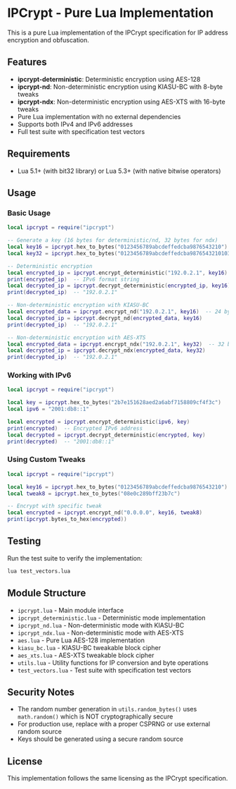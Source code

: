 # IPCrypt - Pure Lua Implementation

This is a pure Lua implementation of the IPCrypt specification for IP address encryption and obfuscation.

## Features

- **ipcrypt-deterministic**: Deterministic encryption using AES-128
- **ipcrypt-nd**: Non-deterministic encryption using KIASU-BC with 8-byte tweaks  
- **ipcrypt-ndx**: Non-deterministic encryption using AES-XTS with 16-byte tweaks
- Pure Lua implementation with no external dependencies
- Supports both IPv4 and IPv6 addresses
- Full test suite with specification test vectors

## Requirements

- Lua 5.1+ (with bit32 library) or Lua 5.3+ (with native bitwise operators)

## Usage

### Basic Usage

```lua
local ipcrypt = require("ipcrypt")

-- Generate a key (16 bytes for deterministic/nd, 32 bytes for ndx)
local key16 = ipcrypt.hex_to_bytes("0123456789abcdeffedcba9876543210")
local key32 = ipcrypt.hex_to_bytes("0123456789abcdeffedcba98765432101032547698badcfeefcdab8967452301")

-- Deterministic encryption
local encrypted_ip = ipcrypt.encrypt_deterministic("192.0.2.1", key16)
print(encrypted_ip)  -- IPv6 format string
local decrypted_ip = ipcrypt.decrypt_deterministic(encrypted_ip, key16)
print(decrypted_ip)  -- "192.0.2.1"

-- Non-deterministic encryption with KIASU-BC
local encrypted_data = ipcrypt.encrypt_nd("192.0.2.1", key16)  -- 24 bytes
local decrypted_ip = ipcrypt.decrypt_nd(encrypted_data, key16)
print(decrypted_ip)  -- "192.0.2.1"

-- Non-deterministic encryption with AES-XTS
local encrypted_data = ipcrypt.encrypt_ndx("192.0.2.1", key32)  -- 32 bytes
local decrypted_ip = ipcrypt.decrypt_ndx(encrypted_data, key32)
print(decrypted_ip)  -- "192.0.2.1"
```

### Working with IPv6

```lua
local ipcrypt = require("ipcrypt")

local key = ipcrypt.hex_to_bytes("2b7e151628aed2a6abf7158809cf4f3c")
local ipv6 = "2001:db8::1"

local encrypted = ipcrypt.encrypt_deterministic(ipv6, key)
print(encrypted)  -- Encrypted IPv6 address
local decrypted = ipcrypt.decrypt_deterministic(encrypted, key)
print(decrypted)  -- "2001:db8::1"
```

### Using Custom Tweaks

```lua
local ipcrypt = require("ipcrypt")

local key16 = ipcrypt.hex_to_bytes("0123456789abcdeffedcba9876543210")
local tweak8 = ipcrypt.hex_to_bytes("08e0c289bff23b7c")

-- Encrypt with specific tweak
local encrypted = ipcrypt.encrypt_nd("0.0.0.0", key16, tweak8)
print(ipcrypt.bytes_to_hex(encrypted))
```

## Testing

Run the test suite to verify the implementation:

```bash
lua test_vectors.lua
```

## Module Structure

- `ipcrypt.lua` - Main module interface
- `ipcrypt_deterministic.lua` - Deterministic mode implementation
- `ipcrypt_nd.lua` - Non-deterministic mode with KIASU-BC
- `ipcrypt_ndx.lua` - Non-deterministic mode with AES-XTS
- `aes.lua` - Pure Lua AES-128 implementation
- `kiasu_bc.lua` - KIASU-BC tweakable block cipher
- `aes_xts.lua` - AES-XTS tweakable block cipher
- `utils.lua` - Utility functions for IP conversion and byte operations
- `test_vectors.lua` - Test suite with specification test vectors

## Security Notes

- The random number generation in `utils.random_bytes()` uses `math.random()` which is NOT cryptographically secure
- For production use, replace with a proper CSPRNG or use external random source
- Keys should be generated using a secure random source

## License

This implementation follows the same licensing as the IPCrypt specification.
